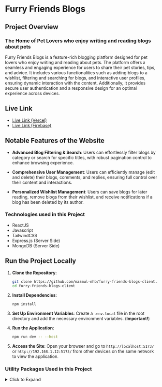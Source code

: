 # Furry Friends Blogs

## Project Overview

### The Home of Pet Lovers who enjoy writing and reading blogs about pets

Furry Friends Blogs is a feature-rich blogging platform designed for pet lovers who enjoy writing and reading about pets. The platform offers a seamless and engaging experience for users to share their pet stories, tips, and advice. It includes various functionalities such as adding blogs to a wishlist, filtering and searching for blogs, and interactive user profiles, ensuring dynamic interaction with the content. Additionally, it provides secure user authentication and a responsive design for an optimal experience across devices.

## Live Link

- [Live Link (Vercel)](https://furry-friends-blogs-nhb.vercel.app)
- [Live Link (Firebase)](https://furry-friends-dcbd4.web.app)

## Notable Features of the Website

- **Advanced Blog Filtering & Search**: Users can effortlessly filter blogs by category or search for specific titles, with robust pagination control to enhance browsing experience.

- **Comprehensive User Management**: Users can efficiently manage (edit and delete) their blogs, comments, and replies, ensuring full control over their content and interactions.

<!-- - **Interactive Featured Blogs Display**: The Featured Blogs page showcases the top 10 posts in an interactive table, allowing users to sort by column headers for easy navigation and discovery of popular content. -->

- **Personalized Wishlist Management**: Users can save blogs for later reading, remove blogs from their wishlist, and receive notifications if a blog has been deleted by its author.

### Technologies used in this Project

- ReactJS
- Javascript
- TailwindCSS
- Express.js (Server Side)
- MongoDB (Server Side)

## Run the Project Locally

1. **Clone the Repository**:

    ```sh
    git clone https://github.com/nazmul-nhb/furry-friends-blogs-client.git
    cd furry-friends-blogs-client
    ```

2. **Install Dependencies**:

    ```sh
    npm install
    ```

3. **Set Up Environment Variables**: Create a `.env.local` file in the root directory and add the necessary environment variables. (**Important!**)

4. **Run the Application**:

    ```sh
    npm run dev -- --host
    ```

5. **Access the Site**: Open your browser and go to `http://localhost:5173/` or `http://192.168.1.12:5173/` from other devices on the same network to view the application.

### Utility Packages Used in this Project
<!-- markdownlint-disable MD033 -->
<details>
<summary>Click to Expand</summary>

- [tanstack-table](https://tanstack.com/table/latest) for showing interactive table on **Featured Blogs** page
- [tanstack-query](https://tanstack.com/query/latest) for managing states while fetching data (get)
- [axios](https://axios-http.com/docs/intro) for fetching data (CRUD)
- [framer-motion](https://www.npmjs.com/package/framer-motion) for *newsletter* section animation
- [react-photo-view](https://www.npmjs.com/package/react-photo-view) to view photos in full size on **Blog Details** page and in *Tips & Advice* section
- [lottie-react](https://lottiereact.com/components/Lottie#getting-started) for Animation on **ErrorPage**
- [react-hook-form](https://react-hook-form.com/) for handling forms
- [react-simple-typewriter](https://www.npmjs.com/package/react-simple-typewriter) in **Blog Details** page for comment heading
- [swiper](https://swiperjs.com/) for Slider/Swiper on Homepage Banner
- [animate.css](https://animate.style/) for Animation Effects on Preview modals on **Add & Update Blog** pages
- [react-tooltip](https://react-tooltip.com/) for showing tooltips
- [react-helmet-async](https://www.npmjs.com/package/react-helmet-async) for Dynamic Page Titles
- [react-icons](https://react-icons.github.io/react-icons/) for showing icons throughout the site
- [react-hot-toast](https://react-hot-toast.com/) for Showing Toasts
- [sweetalert2](https://sweetalert2.github.io/) for Showing Sweet Alerts
- [momentjs](https://momentjs.com/) to get time & handle time format
- [react-tabs](https://www.npmjs.com/package/react-tabs) in *Tips & Advice* section to show tabs

</details>
<!-- markdownlint-enable MD033 -->

<!-- 
### Notable Features & Description of the Project

#### Homepage

- A slider with thumbnails in the hero section, clicking on Read Blog will redirect to the blog details page
- In Recent Blogs section, there are 6 recent blog posts, users can either read the full blog on clicking read blog button or add to your wishlist (if you're a logged in user)
- Pet Tips & Advice section provides some tips & advice about pets
- FAQs section has Accordion to expand/collapse questions & answers
- There is Newsletter section where users can subscribe to the latest updates via email (Not Fully Functional)

#### All Blogs Page

- On All Blogs page, users will find all the blogs posted by all users
- Users can filter blogs by category or search for a particular blog title
- Users can also control pagination (i.e. how many blogs there should be in a page)
- Users can sort blogs on this page by latest or oldest posts (posting time)

#### Featured Blogs Page

- Showcase top 10 posts which contain more words in an interactive table
- Users can tap/click on a column header to sort the column alphabetically

#### Blog Details Page

- Blog Details is private route, meaning users should login first to navigate to this page, there is a *Go Back* button to navigate to the page they came from
- Users can comment on blogs and reply to the comments
- Users can edit and delete their comments & replies
- If a user is the blog author, s/he cannot comment but can reply to others' comments
- If a user is the blog author s/he can click Update button, it will open a new page where s/he can update the blog that s/he added, there is a cancel button to go back
- Users can preview the blog before clicking update button
- On clicking time fields or "Edited" button, users can see updated time for blog, comments or replies

#### User Profile Page

- Users can update/delete their blogs from their profile page

#### Wishlist Page

- On Wishlist Page, a user can find the blogs s/he has added for reading later, users can remove any blog from their wishlist
- If a blog in wishlist is deleted by the blog author, user will see that info in wishlist page and can remove that deleted blog from the wishlist

#### Add Blog Page

- On Add Blog page, users can add/post blogs, there is a cancel button to go back
- Users can preview the blog before posting to see how it will look after posting

#### Register Page

- On Register page, a user must fill in all the fields to create a new account. Password must be 8 characters long and must contain at least an upper case and lower case letter, a number and a symbol. If users don't follow these, they will notice error messages below the input fields and as toasts
- After successful registration, they will see a toast and will be redirected to login page to login

#### Login Page

- On Login page, users can login using email and password or with Google, Facebook or Github account.
- There is also a redirect link to navigate to the Register page if users need a new account
- After successful login, a toast will popup
- If the password and email do not match, users will see an error message as toast

#### Navbar & Others

- On **Navbar** beside user's profile picture, there is a theme toggler icon. Users can change theme from dark to light mode and vice versa by clicking this icon (No Third Party Package Used)
- If user clicks on the profile picture, it will open a menu containing user profile name with link to visit profile page and a logout button to log out from the site
- On **Navbar** beside Wishlist nav link, users can see the number of blogs in their wishlist
- On Homepage & Blog Details page, there is a horizontal bar below the navbar to see the progress of how much of the page is scrolled so far (No Third Party Package Used)
- There is a pair of scroll buttons on every page to scroll to top or bottom (No Third Party Package Used)
- If you enter any invalid URL suffix, you'll see a **404 Error Page**. This page has special animation effects
-->
